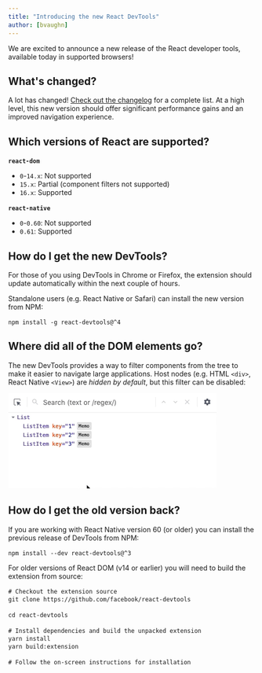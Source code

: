 ```yaml
---
title: "Introducing the new React DevTools"
author: [bvaughn]
---
```

We are excited to announce a new release of the React developer tools, available today in supported browsers!

## What's changed?

A lot has changed!
[Check out the changelog](https://github.com/bvaughn/react-devtools-experimental/blob/master/CHANGELOG.md) for a complete list.
At a high level, this new version should offer significant performance gains and an improved navigation experience.

## Which versions of React are supported?

**`react-dom`**

* `0`-`14.x`: Not supported
* `15.x`: Partial (component filters not supported)
* `16.x`: Supported

**`react-native`**
* `0`-`0.60`: Not supported
* `0.61`: Supported

## How do I get the new DevTools?

For those of you using DevTools in Chrome or Firefox, the extension should update automatically within the next couple of hours.

Standalone users (e.g. React Native or Safari) can install the new version from NPM:

```shell
npm install -g react-devtools@^4
```

## Where did all of the DOM elements go?

The new DevTools provides a way to filter components from the tree to make it easier to navigate large applications.
Host nodes (e.g. HTML `<div>`, React Native `<View>`) are *hidden by default*, but this filter can be disabled:

![DevTools component filters](../images/blog/devtools-component-filters.gif)

## How do I get the old version back?

If you are working with React Native version 60 (or older) you can install the previous release of DevTools from NPM:

```shell
npm install --dev react-devtools@^3
```

For older versions of React DOM (v14 or earlier) you will need to build the extension from source:

```shell
# Checkout the extension source
git clone https://github.com/facebook/react-devtools

cd react-devtools

# Install dependencies and build the unpacked extension
yarn install
yarn build:extension

# Follow the on-screen instructions for installation
```